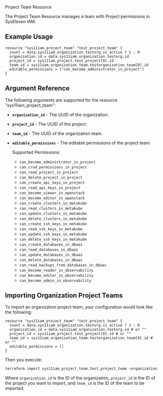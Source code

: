 Project Team Resource

The Project Team Resource manages a team with Project permissions in SysEleven IAM.

## Example Usage

```hcl
resource "sys11iam_project_team" "test_project_team" {
  count = data.sys11iam_organization.testorg.is_active ? 1 : 0
  organization_id = data.sys11iam_organization.testorg.id
  project_id = sys11iam_project.test_project[0].id
  team_id = sys11iam_organization_team.testorganization_team[0].id
  editable_permissions = ["can_become_administrator_in_project"]
}
```

## Argument Reference 

The following arguments are supported for the resource "sys11iam_project_team":

* **`organization_id`** - The UUID of the organization.
* **`project_id`** - The UUID of the project.
* **`team_id`** - The UUID of the organization team.
* **`editable_permissions`** - The editable permissions of the project team.

    Supported Permissions:
    * `can_become_administrator_in_project`
    * `can_crud_permissions_in_project`
    * `can_read_project_in_project`
    * `can_delete_project_in_project`
    * `can_create_api_keys_in_project`
    * `can_read_api_keys_in_project`
    * `can_become_viewer_in_openstack`
    * `can_become_editor_in_openstack`
    * `can_create_clusters_in_metakube`
    * `can_read_clusters_in_metakube`
    * `can_update_clusters_in_metakube`
    * `can_delete_clusters_in_metakube`
    * `can_create_ssh_keys_in_metakube`
    * `can_read_ssh_keys_in_metakube`
    * `can_update_ssh_keys_in_metakube`
    * `can_delete_ssh_keys_in_metakube`
    * `can_create_databases_in_dbaas`
    * `can_read_databases_in_dbaas`
    * `can_update_databases_in_dbaas`
    * `can_delete_databases_in_dbaas`
    * `can_read_backups_from_databases_in_dbaas`
    * `can_become_reader_in_observability`
    * `can_become_editor_in_observability`
    * `can_become_admin_in_observability`

## Importing Organization Project Teams

To import an organization project team, your configuration would look like the following:

```hcl
resource "sys11iam_project_team" "test_project_team" {
  count = data.sys11iam_organization.testorg.is_active ? 1 : 0
  organization_id = data.sys11iam_organization.testorg.id # or ""
  project_id = sys11iam_project.test_project[0].id # or ""
  team_id = sys11iam_organization_team.testorganization_team[0].id # or ""
  editable_permissions = []
}

```
Then you execute:

```bash
terraform import sys11iam_project_team.test_project_team <organization_id,project_id,team_id>
```

Where `organization_id` is the ID of the organization, `project_id` is the ID of the project you want to import, and `team_id` is the ID of the team to be imported.
